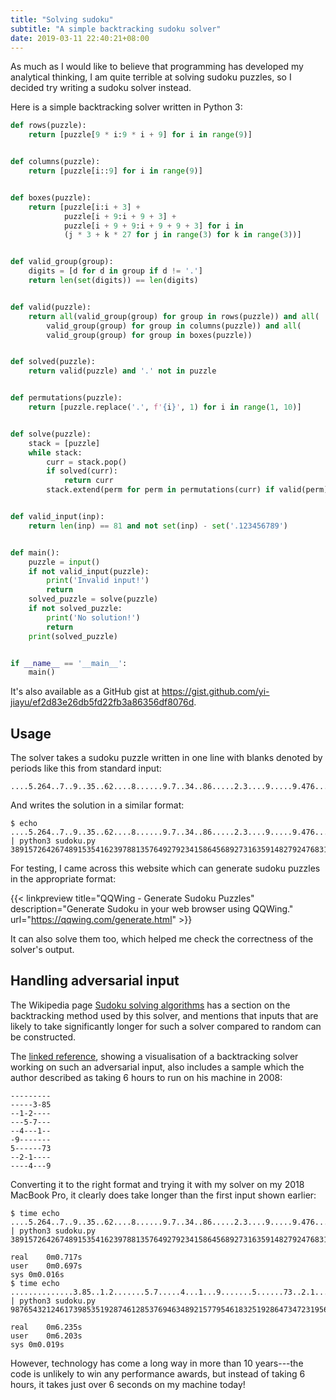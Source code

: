 ```yaml
---
title: "Solving sudoku"
subtitle: "A simple backtracking sudoku solver"
date: 2019-03-11 22:40:21+08:00
---
```


As much as I would like to believe that programming has developed my analytical thinking, I am quite
terrible at solving sudoku puzzles, so I decided try writing a sudoku solver instead.

Here is a simple backtracking solver written in Python 3:

```python
def rows(puzzle):
    return [puzzle[9 * i:9 * i + 9] for i in range(9)]


def columns(puzzle):
    return [puzzle[i::9] for i in range(9)]


def boxes(puzzle):
    return [puzzle[i:i + 3] +
            puzzle[i + 9:i + 9 + 3] +
            puzzle[i + 9 + 9:i + 9 + 9 + 3] for i in
            (j * 3 + k * 27 for j in range(3) for k in range(3))]


def valid_group(group):
    digits = [d for d in group if d != '.']
    return len(set(digits)) == len(digits)


def valid(puzzle):
    return all(valid_group(group) for group in rows(puzzle)) and all(
        valid_group(group) for group in columns(puzzle)) and all(
        valid_group(group) for group in boxes(puzzle))


def solved(puzzle):
    return valid(puzzle) and '.' not in puzzle


def permutations(puzzle):
    return [puzzle.replace('.', f'{i}', 1) for i in range(1, 10)]


def solve(puzzle):
    stack = [puzzle]
    while stack:
        curr = stack.pop()
        if solved(curr):
            return curr
        stack.extend(perm for perm in permutations(curr) if valid(perm))


def valid_input(inp):
    return len(inp) == 81 and not set(inp) - set('.123456789')


def main():
    puzzle = input()
    if not valid_input(puzzle):
        print('Invalid input!')
        return
    solved_puzzle = solve(puzzle)
    if not solved_puzzle:
        print('No solution!')
        return
    print(solved_puzzle)


if __name__ == '__main__':
    main()
```

It's also available as a GitHub gist at
https://gist.github.com/yi-jiayu/ef2d83e26db5fd22fb3a86356df8076d.

## Usage

The solver takes a sudoku puzzle written in one line with blanks denoted by periods like this from
standard input:

```
....5.264..7..9..35..62....8......9.7..34..86.....2.3....9.....9.476........3....
```

And writes the solution in a similar format:

```console
$ echo ....5.264..7..9..35..62....8......9.7..34..86.....2.3....9.....9.476........3.... | python3 sudoku.py 
389157264267489153541623978813576492792341586456892731635914827924768315178235649
```

For testing, I came across this website which can generate sudoku puzzles in the appropriate format:

{{< linkpreview title="QQWing - Generate Sudoku Puzzles" description="Generate Sudoku in your web browser using QQWing." url="https://qqwing.com/generate.html" >}}

It can also solve them too, which helped me check the correctness of the solver's output.

## Handling adversarial input

The Wikipedia page [Sudoku solving
algorithms](https://en.wikipedia.org/wiki/Sudoku_solving_algorithms#cite_note-difficult_17_clue-1)
has a section on the backtracking method used by this solver, and mentions that inputs that are
likely to take significantly longer for such a solver compared to random can be constructed.

The [linked reference](https://www.flickr.com/photos/npcomplete/2361922699), showing a visualisation
of a backtracking solver working on such an adversarial input, also includes a sample which the
author described as taking 6 hours to run on his machine in 2008:

```
---------
-----3-85
--1-2----
---5-7---
--4---1--
-9-------
5------73
--2-1----
----4---9
```

Converting it to the right format and trying it with my solver on my 2018 MacBook Pro, it clearly
does take longer than the first input shown earlier:

```console
$ time echo ....5.264..7..9..35..62....8......9.7..34..86.....2.3....9.....9.476........3.... | python3 sudoku.py
389157264267489153541623978813576492792341586456892731635914827924768315178235649

real	0m0.717s
user	0m0.697s
sys	0m0.016s
$ time echo ..............3.85..1.2.......5.7.....4...1...9.......5......73..2.1........4...9 | python3 sudoku.py
987654321246173985351928746128537694634892157795461832519286473472319568863745219

real	0m6.235s
user	0m6.203s
sys	0m0.019s
```

However, technology has come a long way in more than 10 years---the code is unlikely to win any
performance awards, but instead of taking 6 hours, it takes just over 6 seconds on my machine today!

